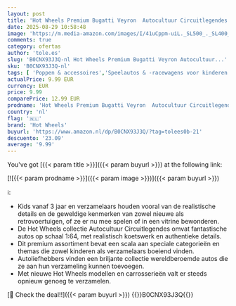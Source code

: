 ```yaml
---
layout: post
title: 'Hot Wheels Premium Bugatti Veyron  Autocultuur Circuitlegendes  auto s voor kids vanaf 3 jaar en volwassen fans en verzamelaars  Premium collectie van Autocultuur  voertuigen op schaal 1:64  HRW06'
date: 2025-08-29 10:58:48
image: 'https://m.media-amazon.com/images/I/41uCppm-uiL._SL500_._SL400_.jpg'
comments: true
category: ofertas
author: 'tole.es'
slug: 'B0CNX93J3Q-nl Hot Wheels Premium Bugatti Veyron Autocultuur...'
sku: 'B0CNX93J3Q-nl'
tags: [ 'Poppen & accessoires','Speelautos & -racewagens voor kinderen','Speelgoed & spellen','Speelgoedvoertuigen','hot wheels','🇳🇱', ]
actualPrice: 9.99 EUR
currency: EUR
price: 9.99
comparePrice: 12.99 EUR
prodname: 'Hot Wheels Premium Bugatti Veyron  Autocultuur Circuitlegendes  auto s voor kids vanaf 3 jaar en volwassen fans en verzamelaars  Premium collectie van Autocultuur  voertuigen op schaal 1:64  HRW06'
country: 'nl'
flag: '🇳🇱'
brand: 'Hot Wheels'
buyurl: 'https://www.amazon.nl/dp/B0CNX93J3Q/?tag=tolees0b-21'
descuento: '23.09'
average: '9.99'
---
```


You've got [{{< param title >}}]({{< param buyurl >}}) at the following link:

[![{{< param prodname >}}]({{< param image >}})]({{< param buyurl >}})

ℹ️:

- Kids vanaf 3 jaar en verzamelaars houden vooral van de realistische details en de geweldige kenmerken van zowel nieuwe als retrovoertuigen, of ze er nu mee spelen of in een vitrine bewonderen.
- De Hot Wheels collectie Autocultuur Circuitlegendes omvat fantastische autos op schaal 1:64, met realistisch koetswerk en authentieke details.
- Dit premium assortiment bevat een scala aan speciale categorieën en themas die zowel kinderen als verzamelaars boeiend vinden.
- Autoliefhebbers vinden een briljante collectie wereldberoemde autos die ze aan hun verzameling kunnen toevoegen.
- Met nieuwe Hot Wheels modellen en carrosserieën valt er steeds opnieuw genoeg te verzamelen.

[🛒 Check the deal!!]({{< param buyurl >}})
{{<world>}}B0CNX93J3Q{{</world>}}
